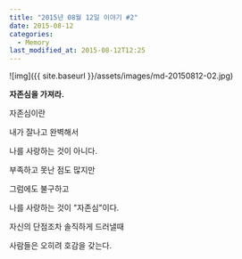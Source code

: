 ```yaml
---
title: "2015년 08월 12일 이야기 #2"
date: 2015-08-12
categories:
  - Memory
last_modified_at: 2015-08-12T12:25
---
```


![img]({{ site.baseurl }}/assets/images/md-20150812-02.jpg)

**자존심을 가져라.** 

자존심이란 

내가 잘나고 완벽해서 

나를 사랑하는 것이 아니다.

부족하고 못난 점도 많지만 

그럼에도 불구하고 

나를 사랑하는 것이 "자존심"이다.

자신의 단점조차 솔직하게 드러낼때 

사람들은 오히려 호감을 갖는다.